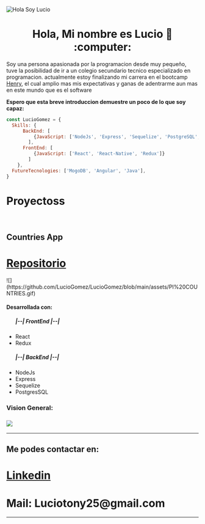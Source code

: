 ![Hola Soy Lucio](https://github.com/LucioGomez/LucioGomez/blob/main/assets/LucioGomez%20.gif)

<h1 align="center"> Hola, Mi nombre es Lucio 👋 :computer: </h1>

<div>
  <p>
    Soy una persona apasionada por la programacion desde muy pequeño, tuve la posibilidad de ir a un colegio secundario tecnico especializado en 
    programacion.
    actualmente estoy finalizando mi carrera en el bootcamp <a href="https://www.soyhenry.com/">Henry</a>, el cual amplio mas mis expectativas y ganas
    de adentrarme aun mas  en este mundo que es el software 
  </p>
  <strong> Espero que esta breve introduccion demuestre un poco de lo que soy capaz: </strong>
</div>

```js
const LucioGomez = {
  Skills: {
      BackEnd: [
          {JavaScript: ['NodeJs', 'Express', 'Sequelize', 'PostgreSQL', 'TypeScript']},
        ],
      FrontEnd: [
          {JavaScript: ['React', 'React-Native', 'Redux']}
        ]
    },
  FutureTecnologies: ['MogoDB', 'Angular', 'Java'],
}
```


<div> 
  <h1>Proyectoss</h1>
  <br>
<h2> Countries App  </h2>
    <a href="https://github.com/LucioGomez/-PI-COUNTRIES-FT15a">
      <h1>Repositorio</h1>
    </a>
![](https://github.com/LucioGomez/LucioGomez/blob/main/assets/PI%20COUNTRIES.gif)

<h4> Desarrollada con: </h4>
<ul>
  <h5>|--| FrontEnd |--|</h5>
    <li>React</li>
    <li>Redux</li>
  <h5>|--| BackEnd |--|</h5>
    <li>NodeJs</li>
    <li>Express</li>
    <li>Sequelize</li>
    <li>PostgresSQL</li>
</ul>

<h3>Vision General:<h3>
  
![](https://github.com/LucioGomez/LucioGomez/blob/main/assets/countries/presentacion.gif)
  
</div>
  
  <div>
 
  <hr/>

<h2> Me podes contactar en: </h2>

<p>
    <a href="https://www.linkedin.com/in/lucio-gomez/">
      <h1>Linkedin</h1>
    </a>
    <a >
       <h1>Mail: Luciotony25@gmail.com</h1>
    </a>

<p/>

<hr/>

  </div>
&nbsp;&nbsp;
